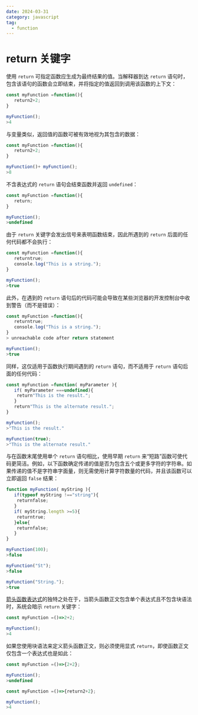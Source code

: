 ```yaml
---
date: 2024-03-31
category: javascript
tag:
  - function
---
```

# return 关键字

使用 `return` 可指定函数应生成为最终结果的值。当解释器到达 `return` 语句时，包含该语句的函数会立即结束，并将指定的值返回到调用该函数的上下文：

```javascript
const myFunction =function(){
   return2+2;
}

myFunction();
>4
```

与变量类似，返回值的函数可被有效地视为其包含的数据：

```javascript
const myFunction =function(){
   return2+2;
}

myFunction()+ myFunction();
>8
```

不含表达式的 `return` 语句会结束函数并返回 `undefined`：

```javascript
const myFunction =function(){
   return;
}

myFunction();
>undefined
```

由于 `return` 关键字会发出信号来表明函数结束，因此所遇到的 `return` 后面的任何代码都不会执行：

```javascript
const myFunction =function(){
   returntrue;
   console.log("This is a string.");
}

myFunction();
>true
```

此外，在遇到的 `return` 语句后的代码可能会导致在某些浏览器的开发控制台中收到警告（而不是错误）：

```javascript
const myFunction =function(){
   returntrue;
   console.log("This is a string.");
}
> unreachable code after return statement

myFunction();
>true
```

同样，这仅适用于函数执行期间遇到的 `return` 语句，而不适用于 `return` 语句后面的任何代码：

```javascript
const myFunction =function( myParameter ){
   if( myParameter ===undefined){
    return"This is the result.";
   }
   return"This is the alternate result.";
}

myFunction();
>"This is the result."

myFunction(true);
>"This is the alternate result."
```

与在函数末尾使用单个 `return` 语句相比，使用早期 `return` 来“短路”函数可使代码更简洁。例如，以下函数确定传递的值是否为包含五个或更多字符的字符串。如果传递的值不是字符串字面量，则无需使用计算字符数量的代码，并且该函数可以立即返回 `false` 结果：

```javascript
function myFunction( myString ){
   if(typeof myString !=="string"){
    returnfalse;
   }
   if( myString.length >=5){
    returntrue;
   }else{
    returnfalse;
   }
}

myFunction(100);
>false

myFunction("St");
>false

myFunction("String.");
>true
```

[箭头函数表达式](/web/javascript/functions/function-expressions#arrow-functions)的独特之处在于，当箭头函数正文包含单个表达式且不包含块语法时，系统会暗示 `return` 关键字：

```javascript
const myFunction =()=>2+2;

myFunction();
>4
```

如果您使用块语法来定义箭头函数正文，则必须使用显式 `return`，即使函数正文仅包含一个表达式也是如此：

```javascript
const myFunction =()=>{2+2};

myFunction();
>undefined
```

```javascript
const myFunction =()=>{return2+2};

myFunction();
>4
```

